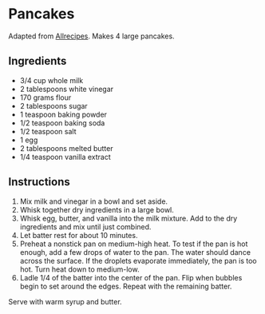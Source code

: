 # Pancakes

Adapted from [Allrecipes](http://allrecipes.com/recipe/162760/fluffy-pancakes/). Makes 4 large pancakes.

## Ingredients

- 3/4 cup whole milk
- 2 tablespoons white vinegar
- 170 grams flour
- 2 tablespoons sugar
- 1 teaspoon baking powder
- 1/2 teaspoon baking soda
- 1/2 teaspoon salt
- 1 egg
- 2 tablespoons melted butter
- 1/4 teaspoon vanilla extract

## Instructions

1. Mix milk and vinegar in a bowl and set aside.
2. Whisk together dry ingredients in a large bowl.
3. Whisk egg, butter, and vanilla into the milk mixture. Add to the dry ingredients and mix until just combined.
4. Let batter rest for about 10 minutes.
5. Preheat a nonstick pan on medium-high heat. To test if the pan is hot enough, add a few drops of water to the pan. The water should dance across the surface. If the droplets evaporate immediately, the pan is too hot. Turn heat down to medium-low.
6. Ladle 1/4 of the batter into the center of the pan. Flip when bubbles begin to set around the edges. Repeat with the remaining batter.

Serve with warm syrup and butter.
